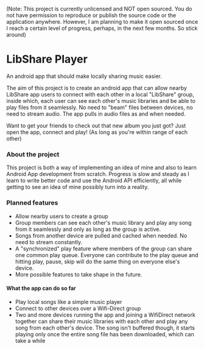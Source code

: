 (Note: This project is currently unlicensed and NOT open sourced. You do not have permission to reproduce or publish the source code or the application anywhere. However, I am planning to make it open sourced once I reach a certain level of progress, perhaps, in the next few months. So stick around)

# LibShare Player
An android app that should make locally sharing music easier.

The aim of this project is to create an android app that can allow nearby LibShare app users to connect with each other in a local "LibShare" group, inside which, each user can see each other's music libraries and be able to play files from it seamlessly. No need to "beam" files between devices, no need to stream audio. The app pulls in audio files as and when needed. 

Want to get your friends to check out that new album you just got? Just open the app, connect and play! (As long as you're within range of each other)

### About the project
This project is both a way of implementing an idea of mine and also to learn Android App development from scratch. Progress is slow and steady as I learn to write better code and use the Android API efficiently, all while getting to see an idea of mine possibly turn into a reality.

### Planned features
* Allow nearby users to create a group
* Group members can see each other's music library and play any song from it seamlessly and only as long as the group is active.
* Songs from another device are pulled and cached when needed. No need to stream constantly.
* A "synchronized" play feature where members of the group can share one common play queue. Everyone can contribute to the play queue and hitting play, pause, skip will do the same thing on everyone else's device.
* More possible features to take shape in the future.


#### What the app can do so far
* Play local songs like a simple music player
* Connect to other devices over a Wifi-Direct group
* Two and more devices running the app and joining a WifiDirect network together can share their music libraries with each other and play any song from each other's device. The song isn't buffered though, it starts playing only once the entire song file has been downloaded, which can take a while
